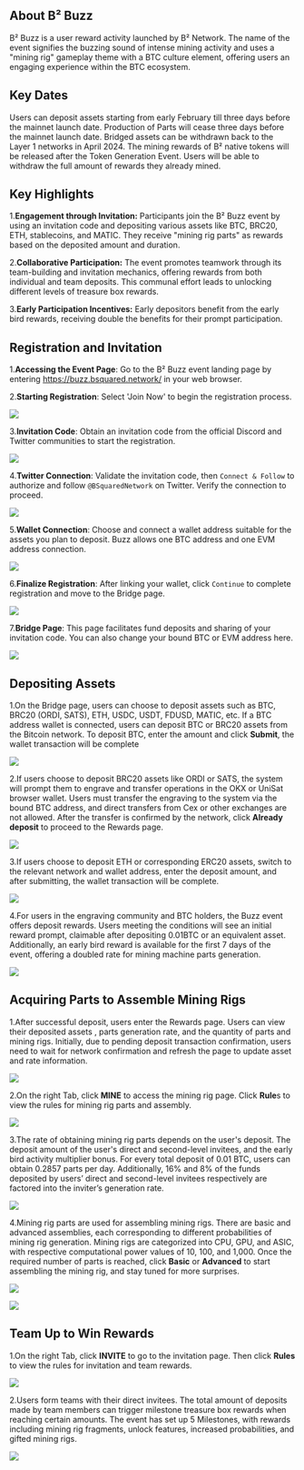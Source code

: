 ## About B² Buzz

B² Buzz is a user reward activity launched by B² Network. The name of the event signifies the buzzing sound of intense mining activity and uses a "mining rig" gameplay theme with a BTC culture element, offering users an engaging experience within the BTC ecosystem.

## Key Dates

Users can deposit assets starting from early February till three days before the mainnet launch date.
Production of Parts will cease three days before the mainnet launch date.
Bridged assets can be withdrawn back to the Layer 1 networks in April 2024.
The mining rewards of B² native tokens will be released after the Token Generation Event. Users will be able to withdraw the full amount of rewards they already mined.

## Key Highlights

1.**Engagement through Invitation:** Participants join the B² Buzz event by using an invitation code and depositing various assets like BTC, BRC20, ETH, stablecoins, and MATIC. They receive "mining rig parts" as rewards based on the deposited amount and duration.

2.**Collaborative Participation:** The event promotes teamwork through its team-building and invitation mechanics, offering rewards from both individual and team deposits. This communal effort leads to unlocking different levels of treasure box rewards.

3.**Early Participation Incentives:** Early depositors benefit from the early bird rewards, receiving double the benefits for their prompt participation.

## Registration and Invitation

1.**Accessing the Event Page**: Go to the B² Buzz event landing page by entering  <https://buzz.bsquared.network/> in your web browser.

2.**Starting Registration**: Select 'Join Now' to begin the registration process.

![](https://quicknode.quicknode-ipfs.com/ipfs/QmSHMq1hXJ3JLcxqiigj7aP8WHKHJU9F8dRe6rSMU98FZd)

3.**Invitation Code**: Obtain an invitation code from the official Discord and Twitter communities to start the registration.

![](https://quicknode.quicknode-ipfs.com/ipfs/QmVfpXLDtCeZ1KiTxbhXyTAzwA4D1ceWF5FuxKhESWSjCC)

4.**Twitter Connection**: Validate the invitation code, then `Connect & Follow` to authorize and follow `@BSquaredNetwork` on Twitter. Verify the connection to proceed.

![](https://quicknode.quicknode-ipfs.com/ipfs/QmbjDi43EEtjHDyjSsvX4SGbtsgvbxxbf2giYmWsvXDW2F)

5.**Wallet Connection**: Choose and connect a wallet address suitable for the assets you plan to deposit. Buzz allows one BTC address and one EVM address connection.

![](https://quicknode.quicknode-ipfs.com/ipfs/Qma4UABApjrj9fjmAAPNDoYouE7VQ1nJjTJngfmWPTLcwt)

6.**Finalize Registration**: After linking your wallet, click `Continue` to complete registration and move to the Bridge page.

![](https://quicknode.quicknode-ipfs.com/ipfs/QmbjDi43EEtjHDyjSsvX4SGbtsgvbxxbf2giYmWsvXDW2F)

7.**Bridge Page**: This page facilitates fund deposits and sharing of your invitation code. You can also change your bound BTC or EVM address here.

![](https://quicknode.quicknode-ipfs.com/ipfs/QmSkrn7PJhy9J51zFvAhBUpz4FWxjTSbWNEDkoGfMEgAgL)

## Depositing Assets

1.On the Bridge page, users can choose to deposit assets such as BTC, BRC20 (ORDI, SATS), ETH, USDC, USDT, FDUSD, MATIC, etc. If a BTC address wallet is connected, users can deposit BTC or BRC20 assets from the Bitcoin network. To deposit BTC, enter the amount and click **Submit**, the wallet transaction will be complete

![](https://quicknode.quicknode-ipfs.com/ipfs/Qmeo3kkJbgryak2yLV9JvD9UFtCDXn8Unqb33Mufc5bFLn)

2.If users choose to deposit BRC20 assets like ORDI or SATS, the system will prompt them to engrave and transfer operations in the OKX or UniSat browser wallet. Users must transfer the engraving to the system via the bound BTC address, and direct transfers from Cex or other exchanges are not allowed. After the transfer is confirmed by the network, click **Already deposit** to proceed to the Rewards page.

![](https://quicknode.quicknode-ipfs.com/ipfs/QmdaYSciGEmq1qmNkBDPHeu6Xwea7omnhoVioQrENJu4FM)

3.If users choose to deposit ETH or corresponding ERC20 assets, switch to the relevant network and wallet address, enter the deposit amount, and after submitting, the wallet transaction will be complete.

![](https://quicknode.quicknode-ipfs.com/ipfs/QmbiPK8jHLjZAt2He7tPzZgaYcdASb7szgBpwVDKSZwkbR)

4.For users in the engraving community and BTC holders, the Buzz event offers deposit rewards. Users meeting the conditions will see an initial reward prompt, claimable after depositing 0.01BTC or an equivalent asset. Additionally, an early bird reward is available for the first 7 days of the event, offering a doubled rate for mining machine parts generation.

![](https://quicknode.quicknode-ipfs.com/ipfs/QmRCb5jtwKPvmVna8fs6zTDtTbqkDybvuiTa1GbVUYU5zq)

## Acquiring Parts to Assemble Mining Rigs

1.After successful deposit, users enter the Rewards page. Users can view their deposited assets , parts generation rate, and the quantity of parts and mining rigs. Initially, due to pending deposit transaction confirmation, users need to wait for network confirmation and refresh the page to update asset and rate information.

![](https://quicknode.quicknode-ipfs.com/ipfs/QmWuGYnrAm9kjWCuHTj6LzEj9yhdYM9d9UB2swx6V7YNuH)

2.On the right Tab, click **MINE** to access the mining rig page. Click **Rule**s to view the rules for mining rig parts and assembly.

![](https://quicknode.quicknode-ipfs.com/ipfs/QmcrAvVTNACwiBWfBMYiyjmZqxCKpfJ7fZmg52m3c99WRz)

3.The rate of obtaining mining rig parts depends on the user's deposit. The deposit amount of the user's direct and second-level invitees, and the early bird activity multiplier bonus.
For every total deposit of 0.01 BTC, users can obtain 0.2857 parts per day. Additionally, 16% and 8% of the funds deposited by users’ direct and second-level invitees respectively are factored into the inviter’s generation rate.

![](https://quicknode.quicknode-ipfs.com/ipfs/QmVQYWbKYBfmF29Fm7jAoK7cQxVGVK13DcBr8uGnyFgR6u)

4.Mining rig parts are used for assembling mining rigs. There are basic and advanced assemblies, each corresponding to different probabilities of mining rig generation. Mining rigs are categorized into CPU, GPU, and ASIC, with respective computational power values of 10, 100, and 1,000. Once the required number of parts is reached, click **Basic** or **Advanced** to start assembling the mining rig, and stay tuned for more surprises.

![](https://quicknode.quicknode-ipfs.com/ipfs/QmcBCdZoksgmw4K82Du85dKavHydPypFJrRqagcQ48G9cN)

![](https://quicknode.quicknode-ipfs.com/ipfs/Qmb8yLvyQSrArqAbJXj8QDzVM69VGb9VLPy3u13fpHWhcZ)

## Team Up to Win Rewards

1.On the right Tab, click **INVITE** to go to the invitation page. Then click **Rules** to view the rules for invitation and team rewards.

![](https://quicknode.quicknode-ipfs.com/ipfs/QmPyQjGp2C3c7A3eUhHH2Wzejw5Z9nwQPtLfaaLNCBkxfQ)

2.Users form teams with their direct invitees. The total amount of deposits made by team members can trigger milestone treasure box rewards when reaching certain amounts. The event has set up 5 Milestones, with rewards including mining rig fragments, unlock features, increased probabilities, and gifted mining rigs.

![](https://quicknode.quicknode-ipfs.com/ipfs/QmRidwa1Ud7Z78RRSKt1FpB5EEuJ4ScLUDsy4BFmNyctYj)
